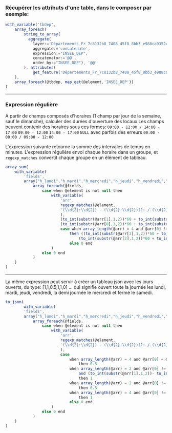 ### Récupérer les attributs d'une table, dans le composer par exemple:
``` js
with_variable('tbdep',
	array_foreach(
		string_to_array(
		  aggregate(
			layer:='Départements_Fr_7c8132b8_7408_45f8_8bb3_e988ca935248',
			aggregate:='concatenate',
			expression:="INSEE_DEP",
			concatenator:='@@',
			order_by:="INSEE_DEP"), '@@'
		), attributes(
			get_feature('Départements_Fr_7c8132b8_7408_45f8_8bb3_e988ca935248', 'INSEE_DEP', @element))
	),
	array_foreach(@tbdep, map_get(@element,'INSEE_DEP'))
)
```
-------------------

### Expression régulière
A partir de champs composés d'horaires (1 champ par jour de la semaine, sauf le dimanche), calculer des durées d'ouverture des locaux
Les champs peuvent contenir des horaires sous ces formes:
```09:00 - 12:00 / 14:00 - 17:00```
```09:00 - 12:00```
```14:00 - 17:00```
```NULL```
avec parfois des erreurs
```00:00 - 00:00 / 09:00 - 12:00```

L'expression suivante retourne la somme des intervales de temps en minutes.
L'expression régulière envoi chaque horaire dans un groupe, et ```regexp_matches``` convertit chaque groupe en un élément de tableau.

``` js 
array_sum(
	with_variable(
		'fields',
		array("h_lundi","h_mardi","h_mercredi","h_jeudi","h_vendredi","h_samedi"),
			array_foreach(@fields, 
				case when @element is not null then 
					with_variable( 
						'arr',
						regexp_matches(@element, 
						'(\\d{2}:\\d{2}) - (\\d{2}:\\d{2})(?:./.(\\d{2}:\\d{2}) - (\\d{2}:\\d{2}))?'
						),
						(to_int(substr(@arr[1],1,2))*60 + to_int(substr(@arr[1],4,2))) - 
						(to_int(substr(@arr[0],1,2))*60 + to_int(substr(@arr[0],4,2))) + 
						case when array_length(@arr) = 4 and @arr[0] != @arr[2] 
							then ((to_int(substr(@arr[3],1,2))*60 + to_int(substr(@arr[3],4,2)))-
								(to_int(substr(@arr[2],1,2))*60 + to_int(substr(@arr[2],4,2))))
							else 0 end
					)
				else 0 end
			)
	)
)
```
-------------------
La même expression peut servir à créer un tableau json avec les jours ouverts, du type: [1,1,0.5,1,1,0] ... qui signifie ouvert toute la journée les lundi, mardi, jeudi, vendredi, la demi journée le mercredi et fermé le samedi.
``` js
to_json(
		with_variable(
		'fields',
		array("h_lundi","h_mardi","h_mercredi","h_jeudi","h_vendredi","h_samedi"),
			array_foreach(@fields, 
				case when @element is not null then 
					with_variable( 
						'arr',
						regexp_matches(@element, 
						'(\\d{2}:\\d{2}) - (\\d{2}:\\d{2})(?:./.(\\d{2}:\\d{2}) - (\\d{2}:\\d{2}))?'
						),
						case 
							when array_length(@arr) = 4 and @arr[0] = @arr[1] and @arr[2] != @arr[3] 
								then 0.5
							when array_length(@arr) = 2 and @arr[0] != @arr[1] 
								and (to_int(substr(@arr[1],1,2))- to_int(substr(@arr[0],1,2))) > 6
								then 1								
							when array_length(@arr) = 2 and @arr[0] != @arr[1]  
								then 0.5
							when array_length(@arr) = 4 and @arr[0] != @arr[2] 
								then 1
							else 0 end
					)
				else 0 end
			)
	)
)
```
